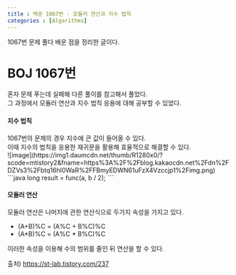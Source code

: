 ```yaml
---
title : 백준 1067번 - 모듈러 연산과 지수 법칙
categories : [Algorithms]
---
```


1067번 문제 풀다 배운 점을 정리한 글이다.

<h1> BOJ 1067번</h1>

혼자 문제 푸는데 실패해 다른 풀이를 참고해서 풀었다.<br>
그 과정에서 모듈러 연산과 지수 법칙 응용에 대해 공부할 수 있었다.

<h4>지수 법칙</h4>
1067번의 문제의 경우 지수에 큰 값이 들어올 수 있다. <br>
이때 지수의 법칙을 응용한 재귀문을 활용해 효율적으로 해결할 수 있다.<br>
![image](https://img1.daumcdn.net/thumb/R1280x0/?scode=mtistory2&fname=https%3A%2F%2Fblog.kakaocdn.net%2Fdn%2FDZVs3%2Fbtq16hl0WaR%2FFBmyEDWN61uFzX4Vzccjp1%2Fimg.png)
```java
long result = func(a, b / 2);
```

<h4>모듈러 연산</h4>

모듈러 연산은 나머지에 관한 연산식으로 두가지 속성을 가지고 있다.
- (A+B)%C = (A%C + B%C)%C
- (A*B)%C = (A%C * B%C)%C 

이러한 속성을 이용해 수의 범위를 줄인 뒤 연산을 할 수 있다.

출처)
https://st-lab.tistory.com/237